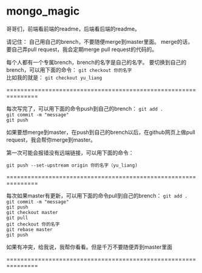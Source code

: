 # mongo_magic

哥哥们，前端看前端的readme，后端看后端的readme。


请记住：
自己用自己的brench，不要随便merge到master里面。
merge的话，要自己弄pull request，我会定期merge pull request的代码的。

每个人都有一个专属brench，brench的名字是自己的名字。
要切换到自己的brench，可以用下面的命令：
`git checkout 你的名字`  
比如我的就是：
`git checkout yu_liang`  


===============================================================

每次写完了，可以用下面的命令push到自己的brench：
`git add .`  
`git commit -m "message"`  
`git push`  

如果要想merge到master，在push到自己的brench以后，在github网页上做pull request，我会帮你merge到master。

第一次可能会报错没有远端链接，可以用下面的命令：

`git push --set-upstream origin 你的名字（yu_liang)`

===============================================================

每次如果master有更新，可以用下面的命令pull到自己的brench：
`git add .`  
`git commit -m "message"`  
`git push`  
`git checkout master`  
`git pull`  
`git checkout 你的名字`  
`git rebase master`  
`git push`  

如果有冲突，给我说，我帮你看看。但是千万不要随便弄到master里面

===============================================================

